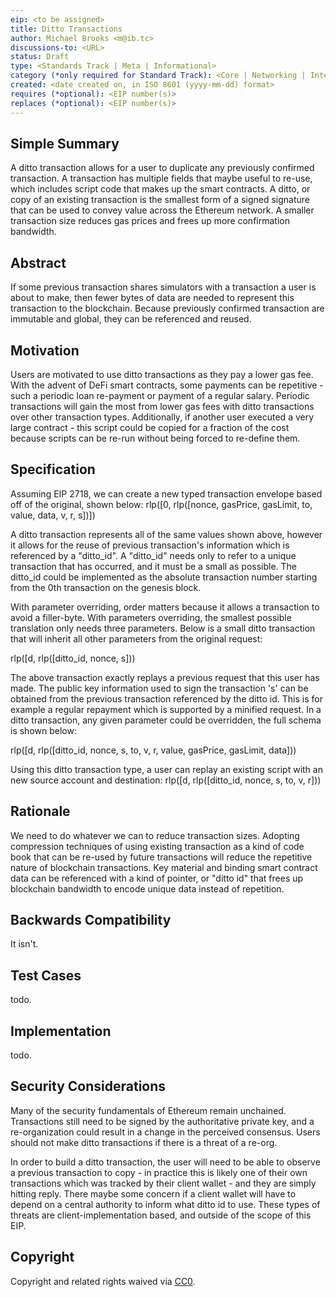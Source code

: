 ```yaml
---
eip: <to be assigned>
title: Ditto Transactions
author: Michael Brooks <m@ib.tc>
discussions-to: <URL>
status: Draft
type: <Standards Track | Meta | Informational>
category (*only required for Standard Track): <Core | Networking | Interface | ERC>
created: <date created on, in ISO 8601 (yyyy-mm-dd) format>
requires (*optional): <EIP number(s)>
replaces (*optional): <EIP number(s)>
---
```


## Simple Summary
A ditto transaction allows for a user to duplicate any previously confirmed transaction.  A transaction has multiple fields that maybe useful to re-use, which includes script code that makes up the smart contracts. A ditto, or copy of an existing transaction is the smallest form of a signed signature that can be used to convey value across the Ethereum network. A smaller transaction size reduces gas prices and frees up more confirmation bandwidth.

## Abstract
If some previous transaction shares simulators with a transaction a user is about to make, then fewer bytes of data are needed to represent this transaction to the blockchain. Because previously confirmed transaction are immutable and global, they can be referenced and reused.

## Motivation
Users are motivated to use ditto transactions as they pay a lower gas fee.  With the advent of DeFi smart contracts, some payments can be repetitive - such a periodic loan re-payment or payment of a regular salary.  Periodic transactions will gain the most from lower gas fees with ditto transactions over other transaction types. Additionally, if another user executed a very large contract - this script could be copied for a fraction of the cost because scripts can be re-run without being forced to re-define them.

## Specification
Assuming EIP 2718, we can create a new typed transaction envelope based off of the original, shown below:
rlp([0, rlp([nonce, gasPrice, gasLimit, to, value, data, v, r, s])])

A ditto transaction represents all of the same values shown above, however it allows for the reuse of previous transaction's information which is referenced by a "ditto_id".  A "ditto_id" needs only to refer to a unique transaction that has occurred, and it must be a small as possible.  The ditto_id could be implemented as the absolute transaction number starting from the 0th transaction on the genesis block.

With parameter overriding, order matters because it allows a transaction to avoid a filler-byte.  With parameters overriding, the smallest possible translation only needs three parameters.  Below is a small ditto transaction that will inherit all other parameters from the original request:

rlp([d, rlp([ditto_id, nonce, s]))

The above transaction exactly replays a previous request that this user has made. The public key information used to sign the transaction 's' can be obtained from the previous transaction referenced by the ditto id.  This is for example a regular repayment which is supported by a minified request. In a ditto transaction, any given parameter could be overridden, the full schema is shown below:

rlp([d, rlp([ditto_id, nonce, s, to, v, r, value, gasPrice, gasLimit, data]))

Using this ditto transaction type, a user can replay an existing script with an new source account and destination:
rlp([d, rlp([ditto_id, nonce, s, to, v, r]))

## Rationale
We need to do whatever we can to reduce transaction sizes.  Adopting compression techniques of using existing transaction as a kind of code book that can be re-used by future transactions will reduce the repetitive nature of blockchain transactions.  Key material and binding smart contract data can be referenced with a kind of pointer, or "ditto id" that frees up blockchain bandwidth to encode unique data instead of repetition.

## Backwards Compatibility
It isn't.

## Test Cases
todo.

## Implementation
todo.

## Security Considerations
Many of the security fundamentals of Ethereum remain unchained.  Transactions still need to be signed by the authoritative private key, and a re-organization could result in a change in the perceived consensus. Users should not make ditto transactions if there is a threat of a re-org.

In order to build a ditto transaction, the user will need to be able to observe a previous transaction to copy - in practice this is likely one of their own transactions which was tracked by their client wallet - and they are simply hitting reply.   There maybe some concern if a client wallet will have to depend on a central authority to inform what ditto id to use. These types of threats are client-implementation based, and outside of the scope of this EIP.

## Copyright
Copyright and related rights waived via [CC0](https://creativecommons.org/publicdomain/zero/1.0/).
